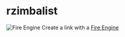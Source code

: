 # rzimbalist
![Fire Engine](https://www.piercemfg.com/hubfs/Enforcer%20Custom%20Chassis/EnforcerHeroImage.png)
Create a link with a [Fire Engine](https://www.piercemfg.com/hubfs/Enforcer%20Custom%20Chassis/EnforcerHeroImage.png)
